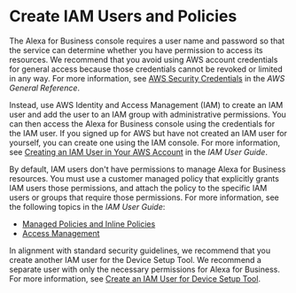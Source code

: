 # Create IAM Users and Policies<a name="create-IAM"></a>

The Alexa for Business console requires a user name and password so that the service can determine whether you have permission to access its resources\. We recommend that you avoid using AWS account credentials for general access because those credentials cannot be revoked or limited in any way\. For more information, see [AWS Security Credentials](http://docs.aws.amazon.com/general/latest/gr/aws-security-credentials.html) in the *AWS General Reference*\.

Instead, use AWS Identity and Access Management \(IAM\) to create an IAM user and add the user to an IAM group with administrative permissions\. You can then access the Alexa for Business console using the credentials for the IAM user\. If you signed up for AWS but have not created an IAM user for yourself, you can create one using the IAM console\. For more information, see [Creating an IAM User in Your AWS Account](http://docs.aws.amazon.com/IAM/latest/UserGuide/id_users_create.html) in the *IAM User Guide*\.

By default, IAM users don't have permissions to manage Alexa for Business resources\. You must use a customer managed policy that explicitly grants IAM users those permissions, and attach the policy to the specific IAM users or groups that require those permissions\. For more information, see the following topics in the *IAM User Guide*:
+ [Managed Policies and Inline Policies](http://docs.aws.amazon.com/IAM/latest/UserGuide/access_policies_managed-vs-inline.html)
+ [Access Management](http://docs.aws.amazon.com/IAM/latest/UserGuide/access.html)

In alignment with standard security guidelines, we recommend that you create another IAM user for the Device Setup Tool\. We recommend a separate user with only the necessary permissions for Alexa for Business\. For more information, see [Create an IAM User for Device Setup Tool](getting-started.md#create-IAM-user)\.